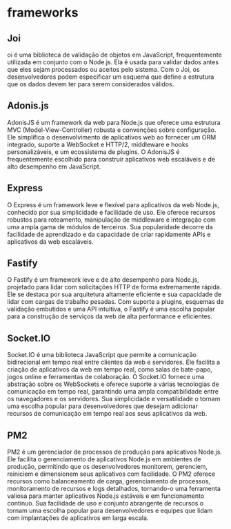 # frameworks

## Joi 
oi é uma biblioteca de validação de objetos em JavaScript, frequentemente utilizada em conjunto com o Node.js. Ela é usada para validar dados antes que eles sejam processados ou aceitos pelo sistema. Com o Joi, os desenvolvedores podem especificar um esquema que define a estrutura que os dados devem ter para serem considerados válidos.

## Adonis.js
AdonisJS é um framework da web para Node.js que oferece uma estrutura MVC (Model-View-Controller) robusta e convenções sobre configuração. Ele simplifica o desenvolvimento de aplicativos web ao fornecer um ORM integrado, suporte a WebSocket e HTTP/2, middleware e hooks personalizáveis, e um ecossistema de plugins. O AdonisJS é frequentemente escolhido para construir aplicativos web escaláveis e de alto desempenho em JavaScript.

## Express
O Express é um framework leve e flexível para aplicativos da web Node.js, conhecido por sua simplicidade e facilidade de uso. Ele oferece recursos robustos para roteamento, manipulação de middleware e integração com uma ampla gama de módulos de terceiros. Sua popularidade decorre da facilidade de aprendizado e da capacidade de criar rapidamente APIs e aplicativos da web escaláveis.

## Fastify
O Fastify é um framework leve e de alto desempenho para Node.js, projetado para lidar com solicitações HTTP de forma extremamente rápida. Ele se destaca por sua arquitetura altamente eficiente e sua capacidade de lidar com cargas de trabalho pesadas. Com suporte a plugins, esquemas de validação embutidos e uma API intuitiva, o Fastify é uma escolha popular para a construção de serviços da web de alta performance e eficientes.

## Socket.IO
Socket.IO é uma biblioteca JavaScript que permite a comunicação bidirecional em tempo real entre clientes da web e servidores. Ele facilita a criação de aplicativos da web em tempo real, como salas de bate-papo, jogos online e ferramentas de colaboração. O Socket.IO fornece uma abstração sobre os WebSockets e oferece suporte a várias tecnologias de comunicação em tempo real, garantindo uma ampla compatibilidade entre os navegadores e os servidores. Sua simplicidade e versatilidade o tornam uma escolha popular para desenvolvedores que desejam adicionar recursos de comunicação em tempo real aos seus aplicativos da web.

## PM2
PM2 é um gerenciador de processos de produção para aplicativos Node.js. Ele facilita o gerenciamento de aplicativos Node.js em ambientes de produção, permitindo que os desenvolvedores monitorem, gerenciem, reiniciem e dimensionem seus aplicativos com facilidade. O PM2 oferece recursos como balanceamento de carga, gerenciamento de processos, monitoramento de recursos e logs detalhados, tornando-o uma ferramenta valiosa para manter aplicativos Node.js estáveis e em funcionamento contínuo. Sua facilidade de uso e conjunto abrangente de recursos o tornam uma escolha popular para desenvolvedores e equipes que lidam com implantações de aplicativos em larga escala.

